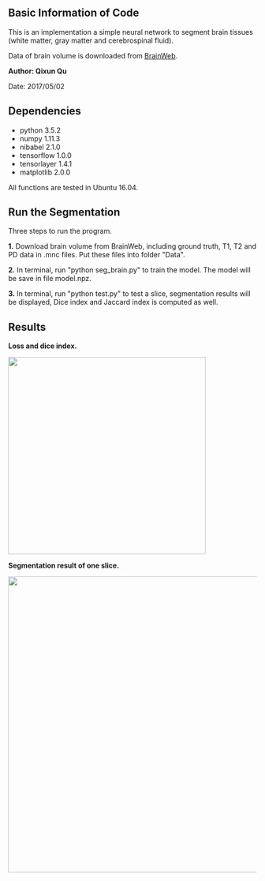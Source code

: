 ## Basic Information of Code

This is an implementation a simple neural network to segment
brain tissues (white matter, gray matter and cerebrospinal fluid).

Data of brain volume is downloaded from [BrainWeb](http://brainweb.bic.mni.mcgill.ca/brainweb/).

**Author: Qixun Qu**

Date: 2017/05/02

## Dependencies

* python		3.5.2
* numpy		1.11.3
* nibabel		2.1.0
* tensorflow	1.0.0
* tensorlayer	1.4.1
* matplotlib	2.0.0

All functions are tested in Ubuntu 16.04.

## Run the Segmentation

Three steps to run the program.

**1.** Download brain volume from BrainWeb, including ground truth,
T1, T2 and PD data in .mnc files. Put these files into folder "Data".

**2.** In terminal, run "python seg_brain.py" to train the model. The model will be save in file model.npz.

**3.** In terminal, run "python test.py" to test a slice, segmentation results will be displayed, Dice index and Jaccard index is computed as well.

## Results

**Loss and dice index.**

<img src="https://github.com/quqixun/SegBrain/blob/master/Result/learning_curve.png" width="400">

**Segmentation result of one slice.**

<img src="https://github.com/quqixun/SegBrain/blob/master/Result/test_one_slice.png" width="600">
